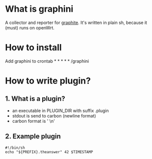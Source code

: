 # What is graphini
A collector and reporter for [graphite](http://graphite.readthedocs.org/en/latest/overview.html).
It's written in plain sh, because it (must) runs on openWrt.

# How to install
Add graphini to crontab
	* * * * * <path>/graphini

# How to write plugin?

## 1. What is a plugin?
  - an executable in PLUGIN_DIR with suffix .plugin
  - stdout is send to carbon (newline format)
  - carbon format is '<metric> <value> <timestamp epoch seconds>\n'

## 2. Example plugin
	#!/bin/sh
	echo "${PREFIX}.theanswer" 42 $TIMESTAMP

